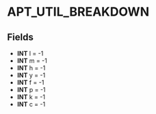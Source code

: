 # APT_UTIL_BREAKDOWN

## Fields
* **INT** l = -1
* **INT** m = -1
* **INT** h = -1
* **INT** y = -1
* **INT** f = -1
* **INT** p = -1
* **INT** k = -1
* **INT** c = -1
